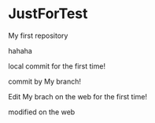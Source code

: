 # JustForTest
My first repository

hahaha

local commit for the first time!

commit by My branch!

Edit My brach on the web for the first time!

modified on the web
